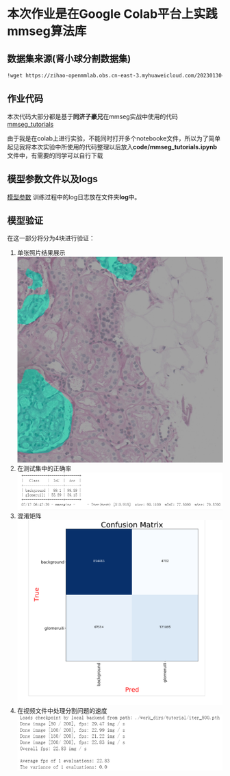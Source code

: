 # 本次作业是在Google Colab平台上实践mmseg算法库

## 数据集来源(肾小球分割数据集)
```bash
!wget https://zihao-openmmlab.obs.cn-east-3.myhuaweicloud.com/20230130-mmseg/dataset/Glomeruli-dataset.zip
```

## 作业代码
本次代码大部分都是基于**同济子豪兄**在mmseg实战中使用的代码[mmseg_tutorials](https://github.com/TommyZihao/MMSegmentation_Tutorials/tree/main/20230206)

由于我是在colab上进行实验，不能同时打开多个notebooke文件，所以为了简单起见我将本次实验中所使用的代码整理以后放入**code/mmseg_tutorials.ipynb**文件中，有需要的同学可以自行下载

## 模型参数文件以及logs
[模型参数](https://drive.google.com/file/d/1L3pmMeMQWILpk-h92hWeqs6Fa4FGkxHF/view?usp=share_link)
训练过程中的log日志放在文件夹**log**中。

## 模型验证
在这一部分将分为4块进行验证：
1. 单张照片结果展示
   ![](result/pred.jpg)
2. 在测试集中的正确率
   ![](result/测试集.PNG)
3. 混淆矩阵
   ![](result/confusion.PNG)
4. 在视频文件中处理分割问题的速度
   ![](result/fps.PNG)
